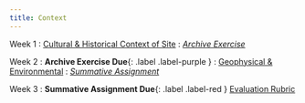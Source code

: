 ```yaml
---
title: Context
---
```


Week 1
: [Cultural & Historical Context of Site](/lecture-test)
: [_Archive Exercise_](#)

Week 2
: **Archive Exercise Due**{: .label .label-purple }
: [Geophysical & Environmental](#)
: [_Summative Assignment_](#)

Week 3
: **Summative Assignment Due**{: .label .label-red } [Evaluation Rubric](#)
